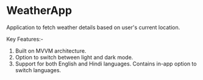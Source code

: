 # WeatherApp
Application to fetch weather details based on user's current location.

Key Features:-
1. Built on MVVM architecture.
2. Option to switch between light and dark mode.
3. Support for both English and Hindi languages. Contains in-app option to switch languages.
